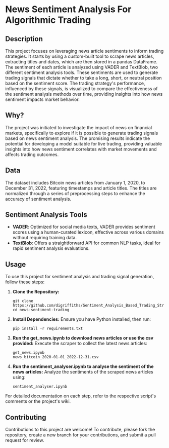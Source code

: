 # News Sentiment Analysis For Algorithmic Trading

## Description

This project focuses on leveraging news article sentiments to inform trading strategies. It starts by using a custom-built tool to scrape news articles, extracting titles and dates, which are then stored in a pandas DataFrame. The sentiment of each article is analyzed using VADER and TextBlob, two different sentiment analysis tools. These sentiments are used to generate trading signals that dictate whether to take a long, short, or neutral position based on the sentiment score. The trading strategy's performance, influenced by these signals, is visualized to compare the effectiveness of the sentiment analysis methods over time, providing insights into how news sentiment impacts market behavior.

## Why?

The project was initiated to investigate the impact of news on financial markets, specifically to explore if it is possible to generate trading signals based on news sentiment analysis. The promising results indicate the potential for developing a model suitable for live trading, providing valuable insights into how news sentiment correlates with market movements and affects trading outcomes.

## Data

The dataset includes Bitcoin news articles from January 1, 2020, to December 31, 2022, featuring timestamps and article titles. The titles are normalized through a series of preprocessing steps to enhance the accuracy of sentiment analysis.

## Sentiment Analysis Tools

- **VADER**: Optimized for social media texts, VADER provides sentiment scores using a human-curated lexicon, effective across various domains without requiring training data.
- **TextBlob**: Offers a straightforward API for common NLP tasks, ideal for rapid sentiment analysis evaluations.

## Usage

To use this project for sentiment analysis and trading signal generation, follow these steps:

1. **Clone the Repository:**

   ```
   git clone https://github.com/digriffiths/Sentiment_Analysis_Based_Trading_Strategy.git
   cd news-sentiment-trading
   ```

2. **Install Dependencies:**
   Ensure you have Python installed, then run:

   ```
   pip install -r requirements.txt
   ```

3. **Run the get_news.ipynb to download news articles or use the csv provided:**
   Execute the scraper to collect the latest news articles:

   ```
   get_news.ipynb
   news_bitcoin_2020-01-01_2022-12-31.csv
   ```

4. **Run the sentiment_analyser.ipynb to analyse the sentiment of the news articles:**
   Analyze the sentiments of the scraped news articles using:

   ```
   sentiment_analyser.ipynb
   ```

For detailed documentation on each step, refer to the respective script's comments or the project's wiki.

## Contributing

Contributions to this project are welcome! To contribute, please fork the repository, create a new branch for your contributions, and submit a pull request for review.
